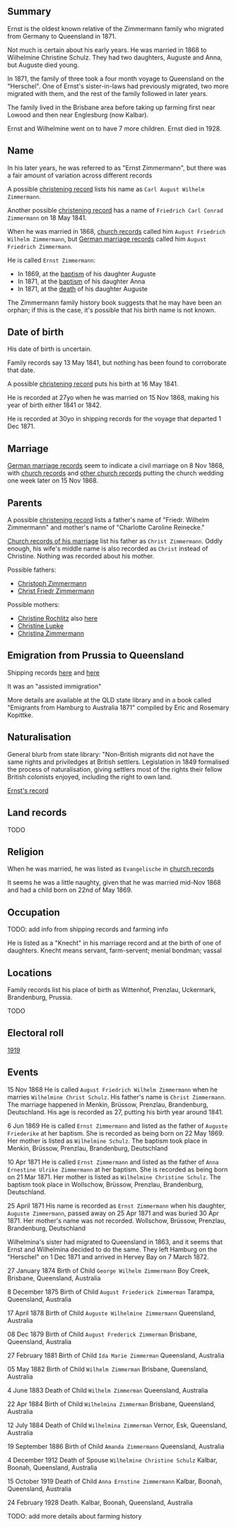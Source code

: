 ## Summary

Ernst is the oldest known relative of the Zimmermann family who migrated from Germany to Queensland in 1871.

Not much is certain about his early years. He was married in 1868 to Wilhelmine Christine Schulz. They had two daughters, Auguste and Anna, but Auguste died young.

In 1871, the family of three took a four month voyage to Queensland on the "Herschel". One of Ernst's sister-in-laws had previously migrated, two more migrated with them, and the rest of the family followed in later years.

The family lived in the Brisbane area before taking up farming first near Lowood and then near Englesburg (now Kalbar).

Ernst and Wilhelmine went on to have 7 more children. Ernst died in 1928.

## Name

In his later years, he was referred to as "Ernst Zimmermann", but there was a fair amount of variation across different records

A possible [christening record](../sources/Germany%20Births%20and%20Baptisms,%201558-1898/1841%20Carl%20August%20Wilhelm%20Zimmermann.md) lists his name as `Carl August Wilhelm Zimmermann`.

Another possible [christening record](../sources/Germany%20Births%20and%20Baptisms,%201558-1898/1841%20Friedrich%20Carl%20Conrad%20Zimmermann.md) has a name of `Friedrich Carl Conrad Zimmermann` on 18 May 1841.

When he was married in 1868, [church records](../sources/Germany,%20Prussia,%20Brandenburg%20and%20Posen,%20Church%20Book%20Duplicates,%201794-1874/1868%20August%20Friedrich%20Wilhelm%20Zimmermann%20marriage.md) called him `August Friedrich Wilhelm Zimmermann`, but [German marriage records](../sources/Germany%20Marriages,%201558-1929/1868%20August%20Friedrich%20Zimmermann%20marriage.md) called him `August Friedrich Zimmermann`.

He is called `Ernst Zimmermann`:

* In 1869, at the [baptism](../sources/Germany,%20Prussia,%20Brandenburg%20and%20Posen,%20Church%20Book%20Duplicates,%201794-1874/1869%20Auguste%20Friederike%20baptism.md) of his daughter Auguste
* In 1871, at the [baptism](../sources/Germany,%20Prussia,%20Brandenburg%20and%20Posen,%20Church%20Book%20Duplicates,%201794-1874/1871%20Anna%20Ernestine%20Ulrike%20Zimmermann%20baptism.md) of his daughter Anna
* In 1871, at the [death](../sources/Germany,%20Prussia,%20Brandenburg%20and%20Posen,%20Church%20Book%20Duplicates,%201794-1874/1871%20Auguste%20Zimmermann%20death.md) of his daughter Auguste

The Zimmermann family history book suggests that he may have been an orphan; if this is the case, it's possible that his birth name is not known.

## Date of birth

His date of birth is uncertain.

Family records say 13 May 1841, but nothing has been found to corroborate that date.

A possible [christening record](../sources/Germany%20Births%20and%20Baptisms,%201558-1898/1841%20Carl%20August%20Wilhelm%20Zimmermann.md) puts his birth at 16 May 1841.

He is recorded at 27yo when he was married on 15 Nov 1868, making his year of birth either 1841 or 1842.

He is recorded at 30yo in shipping records for the voyage that departed 1 Dec 1871.

## Marriage

[German marriage records](../sources/Germany%20Marriages,%201558-1929/1868%20August%20Friedrich%20Zimmermann%20marriage.md) seem to indicate a civil marriage on 8 Nov 1868, with [church records](../sources/Germany%2C%20Lutheran%20Baptisms%2C%20Marriages%2C%20and%20Burials%2C%201500-1971/1869%20Ernst%20and%20Wilhelmine%20marriage.md) and [other church records](../sources/Germany,%20Prussia,%20Brandenburg%20and%20Posen,%20Church%20Book%20Duplicates,%201794-1874/1868%20August%20Friedrich%20Wilhelm%20Zimmermann%20marriage.md) putting the church wedding one week later on 15 Nov 1868.


## Parents

A possible [christening record](../sources/Germany%20Births%20and%20Baptisms,%201558-1898/1841%20Carl%20August%20Wilhelm%20Zimmermann.md) lists a father's name of "Friedr. Wilhelm Zimmermann" and mother's name of "Charlotte Caroline Reinecke."

[Church records of his marriage](../sources/Germany,%20Prussia,%20Brandenburg%20and%20Posen,%20Church%20Book%20Duplicates,%201794-1874/1868%20August%20Friedrich%20Wilhelm%20Zimmermann%20marriage.md) list his father as `Christ Zimmermann`. Oddly enough, his wife's middle name is also recorded as `Christ` instead of Christine. Nothing was recorded about his mother.

Possible fathers:
* [Christoph Zimmermann](../sources/Germany%2C%20Prussia%2C%20Brandenburg%20and%20Posen%2C%20Select%20Church%20Book%20Duplicates%2C%201794-1874/1841%20Christoph%20Zimmermann%20death.md)
* [Christ Friedr Zimmermann](../sources/Pomerania%2C%20Germany%2C%20Parish%20Register%20Transcripts%2C%201544-1883/1845%20Christ%20Friedr%20Zimmermann%20death.md)

Possible mothers:
* [Christine Rochlitz](../sources/Brandenburg%2C%20Germany%2C%20Transcripts%20of%20Church%20Records%2C%201700-1874/Christine%20Zimmermann%20%5BChristine%20Rochlitz%5D.md) also [here](../sources/Deutschland%2C%20Preu%C3%9Fen%2C%20Brandenburg%20und%20Posen%2C%20Kirchenbuchduplikate%2C%201794-1874/1846%20Christine%20Rochlitz.md)
* [Christine Lupke](../sources/Germany%2C%20Lutheran%20Baptisms%2C%20Marriages%2C%20and%20Burials%2C%201518-1921/1825%20Christine%20Zimmermann.md)
* [Christina Zimmermann](../sources/W%C3%BCrttemberg%2C%20Germany%2C%20Lutheran%20Baptisms%2C%20Marriages%2C%20and%20Burials%2C%201500-1985/1841%20Christina%20Zimmermann.md)


## Emigration from Prussia to Queensland

Shipping records [here](../sources/Hamburg%20Passenger%20Lists%2C%201850-1934/Ernst%20Zimmermann.md) and [here](../sources/Queensland%2C%20Australia%2C%20Passenger%20Lists%2C%201848-1912/Ernst%20Zimmermann.md)

It was an "assisted immigration"

More details are available at the QLD state library and in a book called "Emigrants from Hamburg to Australia 1871" compiled by Eric and Rosemary Kopittke.

## Naturalisation

General blurb from state library: "Non-British migrants did not have the same rights and priviledges at British settlers. Legislation in 1849 formalised the process of naturalisation, giving settlers most of the rights their fellow British colonists enjoyed, including the right to own land.

[Ernst's record](../sources/Queensland%20Naturalisation%20Records%201851-1905/1875%20Ernst%20Zimmermann%20naturalisation%20record.jpg)

## Land records

TODO

## Religion

When he was married, he was listed as `Evangelische` in [church records](../sources/Germany,%20Prussia,%20Brandenburg%20and%20Posen,%20Church%20Book%20Duplicates,%201794-1874/1868%20August%20Friedrich%20Wilhelm%20Zimmermann%20marriage.md)

It seems he was a little naughty, given that he was married mid-Nov 1868 and had a child born on 22nd of May 1869.

## Occupation

TODO: add info from shipping records and farming info

He is listed as a "Knecht" in his marriage record and at the birth of one of daughters. Knecht means servant, farm-servent; menial bondman; vassal

## Locations

Family records list his place of birth as Wittenhof, Prenzlau, Uckermark, Brandenburg, Prussia.

TODO


## Electoral roll

[1919](../sources/Australia%2C%20Electoral%20Rolls%2C%201903-1980/1919%20Ernest%20Zimmermann.md)

## Events


15 Nov 1868 He is called `August Friedrich Wilhelm Zimmermann` when he marries `Wilhelmine Christ Schulz`. His father's name is `Christ Zimmermann`. The marriage happened in Menkin, Brüssow, Prenzlau, Brandenburg, Deutschland. His age is recorded as 27, putting his birth year around 1841.

6 Jun 1869 He is called `Ernst Zimmermann` and listed as the father of `Auguste Friederike` at her baptism. She is recorded as being born on 22 May 1869. Her mother is listed as `Wilhelmine Schulz`. The baptism took place in Menkin, Brüssow, Prenzlau, Brandenburg, Deutschland

10 Apr 1871 He is called `Ernst Zimmermann` and listed as the father of `Anna Ernestine Ulrike Zimmermann` at her baptism. She is recorded as being born on 21 Mar 1871. Her mother is listed as `Wilhelmine Christine Schulz`. The baptism took place in Wollschow, Brüssow, Prenzlau, Brandenburg, Deutschland.

25 April 1871 His name is recorded as `Ernst Zimmermann` when his daughter, `Auguste Zimmermann`, passed away on 25 Apr 1871 and was buried 30 Apr 1871. Her mother's name was not recorded. Wollschow, Brüssow, Prenzlau, Brandenburg, Deutschland

Wilhelmina's sister had migrated to Queensland in 1863, and it seems that Ernst and Wilhelmina decided to do the same.  They left Hamburg on the "Herschel" on 1 Dec 1871 and arrived in Hervey Bay on 7 March 1872.

27 January 1874 Birth of Child `George Wilhelm Zimmermann` Boy Creek, Brisbane, Queensland, Australia

8 December 1875 Birth of Child `August Friederick Zimmerman` Tarampa, Queensland, Australia

17 April 1878 Birth of Child `Auguste Wilhelmine Zimmermann` Queensland, Australia

08 Dec 1879 Birth of Child `August Frederick Zimmerman` Brisbane, Queensland, Australia

27 February 1881 Birth of Child `Ida Marie Zimmerman` Queensland, Australia

05 May 1882 Birth of Child `Wilhelm Zimmerman` Brisbane, Queensland, Australia

4 June 1883 Death of Child `Wilhelm Zimmerman` Queensland, Australia

22 Apr 1884 Birth of Child `Wilhelmina Zimmerman` Brisbane, Queensland, Australia

12 July 1884 Death of Child `Wilhelmina Zimmerman` Vernor, Esk, Queensland, Australia

19 September 1886 Birth of Child `Amanda Zimmermann` Queensland, Australia

4 December 1912 Death of Spouse `Wilhelmine Christine Schulz` Kalbar, Boonah, Queensland, Australia

15 October 1919 Death of Child `Anna Ernstine Zimmermann` Kalbar, Boonah, Queensland, Australia

24 February 1928 Death. Kalbar, Boonah, Queensland, Australia


TODO: add more details about farming history
